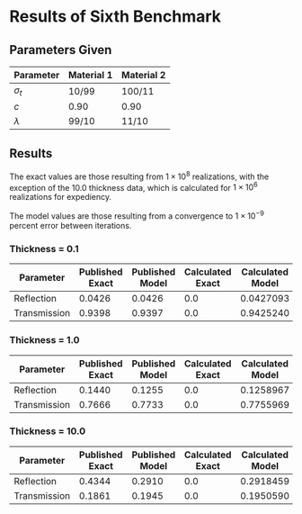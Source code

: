 # Results of Sixth Benchmark

## Parameters Given

Parameter | Material 1 | Material 2
--- | --- | ---
$\sigma_t$ | 10/99 | 100/11
$c$ | 0.90 | 0.90
$\lambda$ | 99/10 | 11/10

## Results

The exact values are those resulting from $1 \times 10^8$ realizations, with the exception of the 10.0 thickness data, which is calculated for $1 \times 10^6$ realizations for expediency.

The model values are those resulting from a convergence to $1 \times 10^{-9}$ percent error between iterations.

### Thickness = 0.1

Parameter | Published Exact | Published Model | Calculated Exact | Calculated Model
--- | --- | --- | --- | ---
Reflection | 0.0426 | 0.0426 | 0.0 | 0.0427093
Transmission | 0.9398 | 0.9397 | 0.0 | 0.9425240

### Thickness = 1.0

Parameter | Published Exact | Published Model | Calculated Exact | Calculated Model
--- | --- | --- | --- | ---
Reflection | 0.1440 | 0.1255 | 0.0 | 0.1258967
Transmission | 0.7666 | 0.7733 | 0.0 | 0.7755969

### Thickness = 10.0

Parameter | Published Exact | Published Model | Calculated Exact | Calculated Model
--- | --- | --- | --- | ---
Reflection | 0.4344 | 0.2910 | 0.0 | 0.2918459
Transmission | 0.1861 | 0.1945 | 0.0 | 0.1950590
